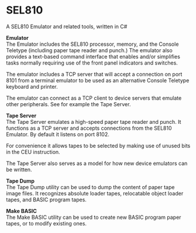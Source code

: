 # SEL810
A SEL810 Emulator and related tools, written in C#

**Emulator**  
The Emulator includes the SEL810 processor, memory, and the Console Teletype (including paper tape reader and punch.)
The emulator also provides a text-based command interface that enables and/or simplifies tasks normally requiring
use of the front panel indicators and switches.

The emulator includes a TCP server that will accept a connection on port 8101 from a terminal emulator to
be used as an alternative Console Teletype keyboard and printer.

The emulator can connect as a TCP client to device servers that emulate other peripherals.  See for example
the Tape Server.

**Tape Server**  
The Tape Server emulates a high-speed paper tape reader and punch.  It functions as a TCP server and
accepts connections from the SEL810 Emulator.  By default it listens on port 8102.

For convenience it allows tapes to be selected by making use of unused bits in the CEU instruction.

The Tape Server also serves as a model for how new device emulators can be written.

**Tape Dump**  
The Tape Dump utility can be used to dump the content of paper tape image files.  It recognizes absolute
loader tapes, relocatable object loader tapes, and BASIC program tapes.

**Make BASIC**  
The Make BASIC utility can be used to create new BASIC program paper tapes, or to modify existing ones.
